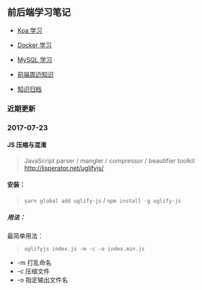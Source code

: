 ## 前后端学习笔记

* [Koa 学习](./archive/koa.md) 

* [Docker 学习](./archive/docker.md) 

* [MySQL 学习](./archive/mysql.md) 

* [前端周边知识](./archive/front.md) 

* [知识归档](./archive/history.md) 

### 近期更新

### 2017-07-23
#### JS 压缩与混淆
>JavaScript parser / mangler / compressor / beautifier toolkit http://lisperator.net/uglifyjs/

#### 安装：
> `yarn global add uglify-js` / `npm install -g uglify-js`

##### 用法：
最简单用法：
> `uglifyjs index.js -m -c -o index.min.js`
* -m 打乱命名
* -c 压缩文件
* -o 指定输出文件名

